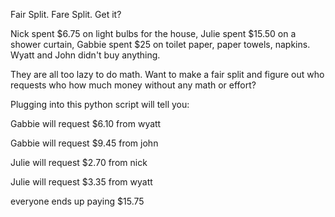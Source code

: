 Fair Split. Fare Split. Get it?

Nick spent $6.75 on light bulbs for the house, Julie spent $15.50 on a shower curtain, Gabbie spent $25 on toilet paper, paper towels, napkins. Wyatt and John didn't buy anything.

They are all too lazy to do math. Want to make a fair split and figure out who requests who how much money without any math or effort? 

Plugging into this python script will tell you:

Gabbie will request $6.10 from wyatt

Gabbie will request $9.45 from john

Julie will request $2.70 from nick

Julie will request $3.35 from wyatt

everyone ends up paying $15.75
